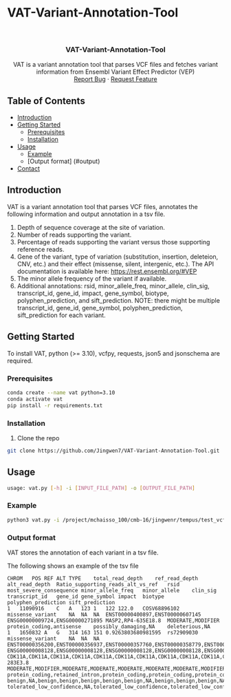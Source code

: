 # VAT-Variant-Annotation-Tool

<!-- PROJECT LOGO -->
<br />
<p align="center">
  <h3 align="center">VAT-Variant-Annotation-Tool</h3>

  <p align="center">
    VAT is a variant annotation tool that parses VCF files and fetches variant information from Ensembl Variant Effect Predictor (VEP)
    <br />
    <a href="https://github.com/github_username/repo_name/issues">Report Bug</a>
    ·
    <a href="https://github.com/github_username/repo_name/issues">Request Feature</a>
  </p>
</p>

<!-- TABLE OF CONTENTS -->
## Table of Contents

* [Introduction](#about-the-project)
* [Getting Started](#getting-started)
  * [Prerequisites](#prerequisites)
  * [Installation](#installation)
* [Usage](#usage)
	* [Example](#example)
	* [Output format] (#output)
* [Contact](#contact)



<!-- Introduction-->
## Introduction

VAT is a variant annotation tool that parses VCF files, annotates the following information and output annotation in a tsv file. 
1. Depth of sequence coverage at the site of variation.
2. Number of reads supporting the variant.
3. Percentage of reads supporting the variant versus those supporting reference reads.
4. Gene of the variant, type of variation (substitution, insertion, deleteion, CNV, etc.) and their effect (missense, silent, intergenic, etc.). The API
documentation is available here: https://rest.ensembl.org/#VEP
5. The minor allele frequency of the variant if available.
6. Additional annotations: rsid, minor_allele_freq, minor_allele, clin_sig, transcript_id, gene_id, impact, gene_symbol, biotype, polyphen_prediction, and sift_prediction. NOTE: there might be multiple transcript_id, gene_id, gene_symbol, polyphen_prediction, sift_prediction for each variant. 


<!-- GETTING STARTED -->
## Getting Started

To install VAT, python (>= 3.10), vcfpy, requests, json5 and jsonschema are required. 
### Prerequisites

```sh
conda create --name vat python=3.10
conda activate vat
pip install -r requirements.txt
```

### Installation

1. Clone the repo
```sh
git clone https://github.com/Jingwen7/VAT-Variant-Annotation-Tool.git
```


<!-- USAGE EXAMPLES -->
## Usage
```sh
usage: vat.py [-h] -i [INPUT_FILE_PATH] -o [OUTPUT_FILE_PATH]
```
### Example
```sh
python3 vat.py -i /project/mchaisso_100/cmb-16/jingwenr/tempus/test_vcf_data.txt -o /project/mchaisso_100/cmb-16/jingwenr/tempus/out.tsv
```
### Output format
VAT stores the annotation of each variant in a tsv file.


The following shows an example of the tsv file
```
CHROM	POS	REF	ALT	TYPE	total_read_depth	ref_read_depth	alt_read_depth	Ratio_supporting_reads_alt_vs_ref	rsid	most_severe_consequence	minor_allele_freq	minor_allele	clin_sig	transcript_id	gene_id	gene_symbol	impact	biotype	polyphen_prediction	sift_prediction
1	11090916	C	A	123	1	122	122.0	COSV68896102	missense_variant	NA	NA	NA	ENST00000400897,ENST00000607145	ENSG00000009724,ENSG00000271895	MASP2,RP4-635E18.8	MODERATE,MODIFIER	protein_coding,antisense	possibly_damaging,NA	deleterious,NA
1	1650832	A	G	314	163	151	0.9263803680981595	rs72909030	missense_variant	NA	NA	NA	ENST00000356200,ENST00000356937,ENST00000357760,ENST00000358779,ENST00000378633,ENST00000378635,ENST00000378638,ENST00000401096,ENST00000404249,ENST00000460465,ENST00000479362,ENST00000487462,ENST00000498810,ENST00000509982,ENST00000598846	ENSG00000008128,ENSG00000008128,ENSG00000008128,ENSG00000008128,ENSG00000008128,ENSG00000008128,ENSG00000008128,ENSG00000008128,ENSG00000008128,ENSG00000008128,ENSG00000008128,ENSG00000008128,ENSG00000008128,ENSG00000008128,ENSG00000268575	CDK11A,CDK11A,CDK11A,CDK11A,CDK11A,CDK11A,CDK11A,CDK11A,CDK11A,CDK11A,CDK11A,CDK11A,CDK11A,CDK11A,RP1-283E3.8	MODERATE,MODIFIER,MODERATE,MODERATE,MODERATE,MODERATE,MODERATE,MODIFIER,MODERATE,MODERATE,MODERATE,MODIFIER,MODIFIER,MODERATE,MODIFIER	protein_coding,retained_intron,protein_coding,protein_coding,protein_coding,protein_coding,protein_coding,protein_coding,protein_coding,nonsense_mediated_decay,protein_coding,retained_intron,retained_intron,nonsense_mediated_decay,processed_transcript	benign,NA,benign,benign,benign,benign,benign,NA,benign,benign,benign,NA,NA,benign,NA	tolerated_low_confidence,NA,tolerated_low_confidence,tolerated_low_confidence,tolerated_low_confidence,tolerated_low_confidence,tolerated_low_confidence,NA,tolerated_low_confidence,tolerated,tolerated_low_confidence,NA,NA,tolerated,NA
```
